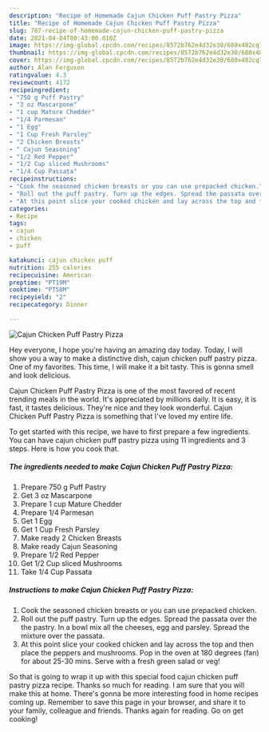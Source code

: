 ```yaml
---
description: "Recipe of Homemade Cajun Chicken Puff Pastry Pizza"
title: "Recipe of Homemade Cajun Chicken Puff Pastry Pizza"
slug: 707-recipe-of-homemade-cajun-chicken-puff-pastry-pizza
date: 2021-04-04T00:43:00.010Z
image: https://img-global.cpcdn.com/recipes/8572b762e4d32e30/680x482cq70/cajun-chicken-puff-pastry-pizza-recipe-main-photo.jpg
thumbnail: https://img-global.cpcdn.com/recipes/8572b762e4d32e30/680x482cq70/cajun-chicken-puff-pastry-pizza-recipe-main-photo.jpg
cover: https://img-global.cpcdn.com/recipes/8572b762e4d32e30/680x482cq70/cajun-chicken-puff-pastry-pizza-recipe-main-photo.jpg
author: Alan Ferguson
ratingvalue: 4.3
reviewcount: 4172
recipeingredient:
- "750 g Puff Pastry"
- "3 oz Mascarpone"
- "1 cup Mature Chedder"
- "1/4 Parmesan"
- "1 Egg"
- "1 Cup Fresh Parsley"
- "2 Chicken Breasts"
- " Cajun Seasoning"
- "1/2 Red Pepper"
- "1/2 Cup sliced Mushrooms"
- "1/4 Cup Passata"
recipeinstructions:
- "Cook the seasoned chicken breasts or you can use prepacked chicken."
- "Roll out the puff pastry. Turn up the edges. Spread the passata over the the pastry. In a bowl mix all the cheeses, egg and parsley. Spread the mixture over the passata."
- "At this point slice your cooked chicken and lay across the top and then place the peppers and mushrooms. Pop in the oven at 180 degrees (fan) for about 25-30 mins. Serve with a fresh green salad or veg!"
categories:
- Recipe
tags:
- cajun
- chicken
- puff

katakunci: cajun chicken puff 
nutrition: 255 calories
recipecuisine: American
preptime: "PT19M"
cooktime: "PT58M"
recipeyield: "2"
recipecategory: Dinner

---
```



![Cajun Chicken Puff Pastry Pizza](https://img-global.cpcdn.com/recipes/8572b762e4d32e30/680x482cq70/cajun-chicken-puff-pastry-pizza-recipe-main-photo.jpg)

Hey everyone, I hope you're having an amazing day today. Today, I will show you a way to make a distinctive dish, cajun chicken puff pastry pizza. One of my favorites. This time, I will make it a bit tasty. This is gonna smell and look delicious.



Cajun Chicken Puff Pastry Pizza is one of the most favored of recent trending meals in the world. It's appreciated by millions daily. It is easy, it is fast, it tastes delicious. They're nice and they look wonderful. Cajun Chicken Puff Pastry Pizza is something that I've loved my entire life.


To get started with this recipe, we have to first prepare a few ingredients. You can have cajun chicken puff pastry pizza using 11 ingredients and 3 steps. Here is how you cook that.

<!--inarticleads1-->

##### The ingredients needed to make Cajun Chicken Puff Pastry Pizza:

1. Prepare 750 g Puff Pastry
1. Get 3 oz Mascarpone
1. Prepare 1 cup Mature Chedder
1. Prepare 1/4 Parmesan
1. Get 1 Egg
1. Get 1 Cup Fresh Parsley
1. Make ready 2 Chicken Breasts
1. Make ready  Cajun Seasoning
1. Prepare 1/2 Red Pepper
1. Get 1/2 Cup sliced Mushrooms
1. Take 1/4 Cup Passata




<!--inarticleads2-->

##### Instructions to make Cajun Chicken Puff Pastry Pizza:

1. Cook the seasoned chicken breasts or you can use prepacked chicken.
1. Roll out the puff pastry. Turn up the edges. Spread the passata over the the pastry. In a bowl mix all the cheeses, egg and parsley. Spread the mixture over the passata.
1. At this point slice your cooked chicken and lay across the top and then place the peppers and mushrooms. Pop in the oven at 180 degrees (fan) for about 25-30 mins. Serve with a fresh green salad or veg!




So that is going to wrap it up with this special food cajun chicken puff pastry pizza recipe. Thanks so much for reading. I am sure that you will make this at home. There's gonna be more interesting food in home recipes coming up. Remember to save this page in your browser, and share it to your family, colleague and friends. Thanks again for reading. Go on get cooking!
